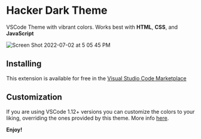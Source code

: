 # Hacker Dark Theme

VSCode Theme with vibrant colors. Works best with **HTML**, **CSS**, and **JavaScript**

![Screen Shot 2022-07-02 at 5 05 45 PM](https://user-images.githubusercontent.com/38710518/177016146-3955fb3e-dbf4-4ed0-a24f-9772c1ae4768.png)


## Installing

This extension is available for free in the [Visual Studio Code Marketplace](https://marketplace.visualstudio.com/items?itemName=HackerDark.hacker-dark)

## Customization

If you are using VSCode 1.12+ versions you can customize the colors to your liking, overriding the ones provided by this theme. More info [here](https://code.visualstudio.com/docs/getstarted/theme-color-reference).

**Enjoy!**
